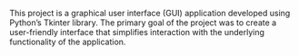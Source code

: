 This project is a graphical user interface (GUI) application developed using Python’s Tkinter library. The primary goal of the project was to create a user-friendly interface that simplifies interaction with the underlying functionality of the application.
